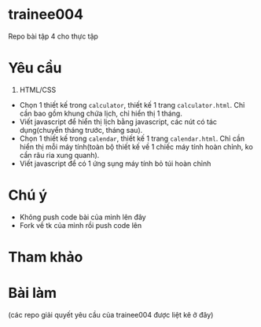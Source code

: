 # trainee004
Repo bài tập 4 cho thực tập

# Yêu cầu

1. HTML/CSS 

+ Chọn 1 thiết kế trong `calculator`, thiết kế 1 trang `calculator.html`. Chỉ cần bao gồm khung chứa lịch, chỉ hiển thị 1 tháng.
+ Viết javascript để hiển thị lịch bằng javascript, các nút có tác dụng(chuyển tháng trước, tháng sau).
+ Chọn 1 thiết kế trong `calendar`, thiết kế 1 trang `calendar.html`. Chỉ cần hiển thị mỗi máy tính(toàn bộ thiết kế về 1 chiếc máy tính hoàn chỉnh, ko cần râu ria xung quanh).
+ Viết javascript để có 1 ứng sụng máy tính bỏ túi hoàn chỉnh

# Chú ý

+ Không push code bài của mình lên đây
+ Fork về tk của mình rồi push code lên

# Tham khảo

# Bài làm
(các repo giải quyết yêu cầu của trainee004 được liệt kê ở đây)
